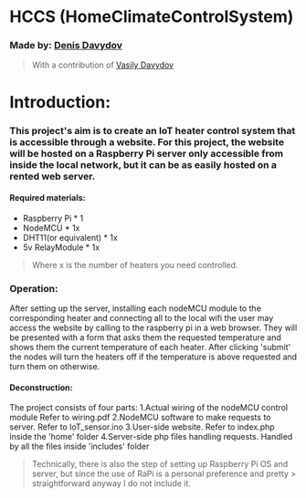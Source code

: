 # HCCS (HomeClimateControlSystem)

### Made by: [Denis Davydov](https://github.com/DennisDavydov) 
> With a contribution of [Vasily Davydov](https://github.com/vas-dav)

# Introduction:

### This project's aim is to create an IoT heater control system that is accessible through a website. For this project, the website will be hosted on a Raspberry Pi server only accessible from inside the local network, but it can be as easily hosted on a rented web server.

#### Required materials:

- Raspberry Pi * 1
- NodeMCU * 1x
- DHT11(or equivalent) * 1x
- 5v RelayModule * 1x

> Where x is the number of heaters you need controlled.

### Operation:

After setting up the server, installing each nodeMCU module to the corresponding heater and connecting all to the local wifi the user may access the website by calling to the raspberry pi in a web browser.  They will be presented with a form that asks them the requested temperature and shows them the current temperature of each heater. After clicking 'submit' the nodes will turn the heaters off if the temperature is above requested and turn them on otherwise.

#### Deconstruction:
The project consists of four parts:
1.Actual wiring of the nodeMCU control module
	Refer to wiring.pdf
2.NodeMCU software to make requests to server.
	Refer to IoT_sensor.ino
3.User-side website.
	Refer to index.php inside the 'home' folder
4.Server-side php files handling requests.
	Handled by all the files inside 'includes' folder

> Technically, there is also the step of setting up Raspberry Pi OS and server, but since the use of RaPi is a personal preference and pretty > straightforward anyway I do not include it.
